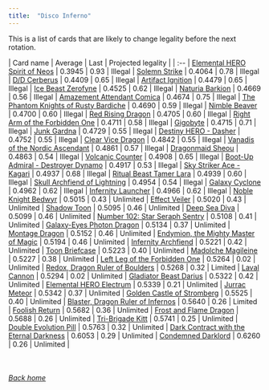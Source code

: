 ```yaml
---
title:  "Disco Inferno"
---
```


This is a list of cards that are likely to change legality before the next rotation.

| Card name | Average | Last | Projected legality |
| :-- |
[Elemental HERO Spirit of Neos](https://db.ygoprodeck.com/card/?search=Elemental%20HERO%20Spirit%20of%20Neos) | 0.3945 | 0.93 | Illegal |
[Solemn Strike](https://db.ygoprodeck.com/card/?search=Solemn%20Strike) | 0.4064 | 0.78 | Illegal |
[D/D Cerberus](https://db.ygoprodeck.com/card/?search=D/D%20Cerberus) | 0.4409 | 0.65 | Illegal |
[Artifact Ignition](https://db.ygoprodeck.com/card/?search=Artifact%20Ignition) | 0.4479 | 0.65 | Illegal |
[Ice Beast Zerofyne](https://db.ygoprodeck.com/card/?search=Ice%20Beast%20Zerofyne) | 0.4525 | 0.62 | Illegal |
[Naturia Barkion](https://db.ygoprodeck.com/card/?search=Naturia%20Barkion) | 0.4669 | 0.56 | Illegal |
[Amazement Attendant Comica](https://db.ygoprodeck.com/card/?search=Amazement%20Attendant%20Comica) | 0.4674 | 0.75 | Illegal |
[The Phantom Knights of Rusty Bardiche](https://db.ygoprodeck.com/card/?search=The%20Phantom%20Knights%20of%20Rusty%20Bardiche) | 0.4690 | 0.59 | Illegal |
[Nimble Beaver](https://db.ygoprodeck.com/card/?search=Nimble%20Beaver) | 0.4700 | 0.60 | Illegal |
[Red Rising Dragon](https://db.ygoprodeck.com/card/?search=Red%20Rising%20Dragon) | 0.4705 | 0.60 | Illegal |
[Right Arm of the Forbidden One](https://db.ygoprodeck.com/card/?search=Right%20Arm%20of%20the%20Forbidden%20One) | 0.4711 | 0.58 | Illegal |
[Gigobyte](https://db.ygoprodeck.com/card/?search=Gigobyte) | 0.4715 | 0.71 | Illegal |
[Junk Gardna](https://db.ygoprodeck.com/card/?search=Junk%20Gardna) | 0.4729 | 0.55 | Illegal |
[Destiny HERO - Dasher](https://db.ygoprodeck.com/card/?search=Destiny%20HERO%20-%20Dasher) | 0.4752 | 0.55 | Illegal |
[Clear Vice Dragon](https://db.ygoprodeck.com/card/?search=Clear%20Vice%20Dragon) | 0.4842 | 0.55 | Illegal |
[Vanadis of the Nordic Ascendant](https://db.ygoprodeck.com/card/?search=Vanadis%20of%20the%20Nordic%20Ascendant) | 0.4861 | 0.57 | Illegal |
[Dragonmaid Sheou](https://db.ygoprodeck.com/card/?search=Dragonmaid%20Sheou) | 0.4863 | 0.54 | Illegal |
[Volcanic Counter](https://db.ygoprodeck.com/card/?search=Volcanic%20Counter) | 0.4908 | 0.65 | Illegal |
[Boot-Up Admiral - Destroyer Dynamo](https://db.ygoprodeck.com/card/?search=Boot-Up%20Admiral%20-%20Destroyer%20Dynamo) | 0.4917 | 0.53 | Illegal |
[Sky Striker Ace - Kagari](https://db.ygoprodeck.com/card/?search=Sky%20Striker%20Ace%20-%20Kagari) | 0.4937 | 0.68 | Illegal |
[Ritual Beast Tamer Lara](https://db.ygoprodeck.com/card/?search=Ritual%20Beast%20Tamer%20Lara) | 0.4939 | 0.60 | Illegal |
[Skull Archfiend of Lightning](https://db.ygoprodeck.com/card/?search=Skull%20Archfiend%20of%20Lightning) | 0.4954 | 0.54 | Illegal |
[Galaxy Cyclone](https://db.ygoprodeck.com/card/?search=Galaxy%20Cyclone) | 0.4962 | 0.62 | Illegal |
[Infernity Launcher](https://db.ygoprodeck.com/card/?search=Infernity%20Launcher) | 0.4966 | 0.62 | Illegal |
[Noble Knight Bedwyr](https://db.ygoprodeck.com/card/?search=Noble%20Knight%20Bedwyr) | 0.5015 | 0.43 | Unlimited |
[Effect Veiler](https://db.ygoprodeck.com/card/?search=Effect%20Veiler) | 0.5020 | 0.43 | Unlimited |
[Shadow Toon](https://db.ygoprodeck.com/card/?search=Shadow%20Toon) | 0.5095 | 0.46 | Unlimited |
[Deep Sea Diva](https://db.ygoprodeck.com/card/?search=Deep%20Sea%20Diva) | 0.5099 | 0.46 | Unlimited |
[Number 102: Star Seraph Sentry](https://db.ygoprodeck.com/card/?search=Number%20102:%20Star%20Seraph%20Sentry) | 0.5108 | 0.41 | Unlimited |
[Galaxy-Eyes Photon Dragon](https://db.ygoprodeck.com/card/?search=Galaxy-Eyes%20Photon%20Dragon) | 0.5134 | 0.37 | Unlimited |
[Montage Dragon](https://db.ygoprodeck.com/card/?search=Montage%20Dragon) | 0.5152 | 0.46 | Unlimited |
[Endymion, the Mighty Master of Magic](https://db.ygoprodeck.com/card/?search=Endymion,%20the%20Mighty%20Master%20of%20Magic) | 0.5194 | 0.46 | Unlimited |
[Infernity Archfiend](https://db.ygoprodeck.com/card/?search=Infernity%20Archfiend) | 0.5221 | 0.42 | Unlimited |
[Toon Briefcase](https://db.ygoprodeck.com/card/?search=Toon%20Briefcase) | 0.5223 | 0.40 | Unlimited |
[Madolche Magileine](https://db.ygoprodeck.com/card/?search=Madolche%20Magileine) | 0.5227 | 0.38 | Unlimited |
[Left Leg of the Forbidden One](https://db.ygoprodeck.com/card/?search=Left%20Leg%20of%20the%20Forbidden%20One) | 0.5264 | 0.02 | Unlimited |
[Redox, Dragon Ruler of Boulders](https://db.ygoprodeck.com/card/?search=Redox,%20Dragon%20Ruler%20of%20Boulders) | 0.5268 | 0.32 | Limited |
[Laval Cannon](https://db.ygoprodeck.com/card/?search=Laval%20Cannon) | 0.5294 | 0.02 | Unlimited |
[Gladiator Beast Darius](https://db.ygoprodeck.com/card/?search=Gladiator%20Beast%20Darius) | 0.5322 | 0.42 | Unlimited |
[Elemental HERO Electrum](https://db.ygoprodeck.com/card/?search=Elemental%20HERO%20Electrum) | 0.5339 | 0.21 | Unlimited |
[Jurrac Meteor](https://db.ygoprodeck.com/card/?search=Jurrac%20Meteor) | 0.5342 | 0.37 | Unlimited |
[Golden Castle of Stromberg](https://db.ygoprodeck.com/card/?search=Golden%20Castle%20of%20Stromberg) | 0.5525 | 0.40 | Unlimited |
[Blaster, Dragon Ruler of Infernos](https://db.ygoprodeck.com/card/?search=Blaster,%20Dragon%20Ruler%20of%20Infernos) | 0.5640 | 0.26 | Limited |
[Foolish Return](https://db.ygoprodeck.com/card/?search=Foolish%20Return) | 0.5682 | 0.36 | Unlimited |
[Frost and Flame Dragon](https://db.ygoprodeck.com/card/?search=Frost%20and%20Flame%20Dragon) | 0.5688 | 0.26 | Unlimited |
[Tri-Brigade Kitt](https://db.ygoprodeck.com/card/?search=Tri-Brigade%20Kitt) | 0.5741 | 0.25 | Unlimited |
[Double Evolution Pill](https://db.ygoprodeck.com/card/?search=Double%20Evolution%20Pill) | 0.5763 | 0.32 | Unlimited |
[Dark Contract with the Eternal Darkness](https://db.ygoprodeck.com/card/?search=Dark%20Contract%20with%20the%20Eternal%20Darkness) | 0.6053 | 0.29 | Unlimited |
[Condemned Darklord](https://db.ygoprodeck.com/card/?search=Condemned%20Darklord) | 0.6260 | 0.26 | Unlimited |

<br>

###### [Back home](index)